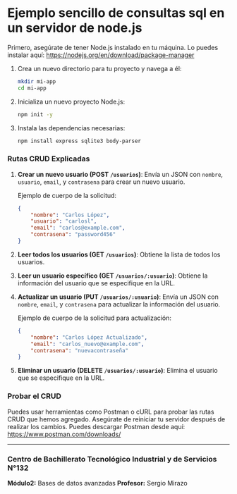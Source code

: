 # Ejemplo sencillo de consultas sql en un servidor de node.js

Primero, asegúrate de tener Node.js instalado en tu máquina. Lo puedes instalar aquí: <a href="https://nodejs.org/en/download/package-manager">https://nodejs.org/en/download/package-manager</a>

1. Crea un nuevo directorio para tu proyecto y navega a él:

   ```bash
   mkdir mi-app
   cd mi-app
   ```

2. Inicializa un nuevo proyecto Node.js:

   ```bash
   npm init -y
   ```

3. Instala las dependencias necesarias:

   ```bash
   npm install express sqlite3 body-parser
   ```

### Rutas CRUD Explicadas

1. **Crear un nuevo usuario (POST `/usuarios`)**: Envía un JSON con `nombre`, `usuario`, `email`, y `contrasena` para crear un nuevo usuario.
   
   Ejemplo de cuerpo de la solicitud:
   ```json
   {
       "nombre": "Carlos López",
       "usuario": "carlosl",
       "email": "carlos@example.com",
       "contrasena": "password456"
   }
   ```

2. **Leer todos los usuarios (GET `/usuarios`)**: Obtiene la lista de todos los usuarios.

3. **Leer un usuario específico (GET `/usuarios/:usuario`)**: Obtiene la información del usuario que se especifique en la URL.

4. **Actualizar un usuario (PUT `/usuarios/:usuario`)**: Envía un JSON con `nombre`, `email`, y `contrasena` para actualizar la información del usuario.

   Ejemplo de cuerpo de la solicitud para actualización:
   ```json
   {
       "nombre": "Carlos López Actualizado",
       "email": "carlos_nuevo@example.com",
       "contrasena": "nuevacontraseña"
   }
   ```

5. **Eliminar un usuario (DELETE `/usuarios/:usuario`)**: Elimina el usuario que se especifique en la URL.

### Probar el CRUD

Puedes usar herramientas como Postman o cURL para probar las rutas CRUD que hemos agregado. Asegúrate de reiniciar tu servidor después de realizar los cambios. Puedes descargar Postman desde aquí: 
<a href="https://www.postman.com/downloads/">https://www.postman.com/downloads/</a>

<hr>

### Centro de Bachillerato Tecnológico Industrial y de Servicios N°132
**Módulo2:** Bases de datos avanzadas
**Profesor:** Sergio Mirazo

